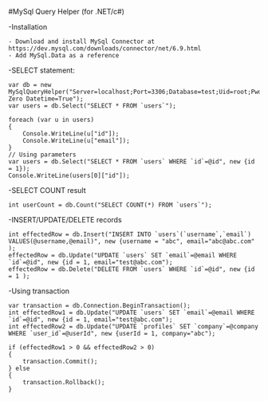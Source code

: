 #MySql Query Helper (for .NET/c#)

-Installation

	- Download and install MySql Connector at https://dev.mysql.com/downloads/connector/net/6.9.html
	- Add MySql.Data as a reference

-SELECT statement:

	var db = new MySqlQueryHelper("Server=localhost;Port=3306;Database=test;Uid=root;Pwd=;charset=utf8;Convert Zero Datetime=True");
    var users = db.Select("SELECT * FROM `users`");

    foreach (var u in users)
    {
		Console.WriteLine(u["id"]);
        Console.WriteLine(u["email"]);
    }
	// Using parameters
	var users = db.Select("SELECT * FROM `users` WHERE `id`=@id", new {id = 1});
	Console.WriteLine(users[0]["id"]);

-SELECT COUNT result

	int userCount = db.Count("SELECT COUNT(*) FROM `users`");

-INSERT/UPDATE/DELETE records

	int effectedRow = db.Insert("INSERT INTO `users`(`username`,`email`) VALUES(@username,@email)", new {username = "abc", email="abc@abc.com" );
	effectedRow = db.Update("UPDATE `users` SET `email`=@email WHERE `id`=@id", new {id = 1, email="test@abc.com");
	effectedRow = db.Delete("DELETE FROM `users` WHERE `id`=@id", new {id = 1 );

-Using transaction

	var transaction = db.Connection.BeginTransaction();  
	int effectedRow1 = db.Update("UPDATE `users` SET `email`=@email WHERE `id`=@id", new {id = 1, email="test@abc.com");
	int effectedRow2 = db.Update("UPDATE `profiles` SET `company`=@company WHERE `user_id`=@userId", new {userId = 1, company="abc");
	
	if (effectedRow1 > 0 && effectedRow2 > 0)
	{
		transaction.Commit();	
	} else 
	{
		transaction.Rollback();
	}

	
